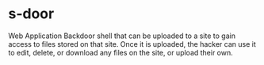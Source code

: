 # s-door
Web Application Backdoor shell that can be uploaded to a site to gain access to files stored on that site. Once it is uploaded, the hacker can use it to edit, delete, or download any files on the site, or upload their own.

